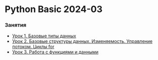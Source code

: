 # Python Basic 2024-03


### Занятия

- [Урок 1. Базовые типы данных](lessons/lesson.01/)
- [Урок 2. Базовые структуры данных. Изменяемость. Управление потоком. Циклы for](lessons/lesson.02/)
- [Урок 3. Работа с функциями и данными](lessons/lesson.03/)
